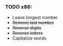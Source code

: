 ### TODO x86:
- Leave longest number
- ~~Remove last number~~
- ~~Reverse digits~~
- ~~Reverse letters~~
- Capitalize words
